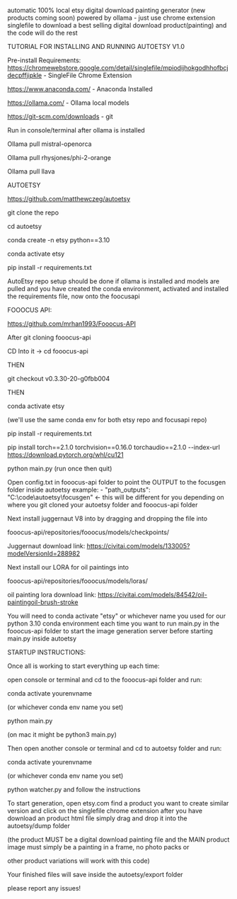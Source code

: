 automatic 100% local etsy digital download painting generator (new products coming soon)
powered by ollama - just use chrome extension singlefile to download a best selling digital download product(painting) and the code will do the rest

TUTORIAL FOR INSTALLING AND RUNNING AUTOETSY V1.0


Pre-install Requirements: https://chromewebstore.google.com/detail/singlefile/mpiodijhokgodhhofbcjdecpffjipkle - SingleFile Chrome Extension

https://www.anaconda.com/ - Anaconda Installed

https://ollama.com/ - Ollama local models

https://git-scm.com/downloads - git


Run in console/terminal after ollama is installed

Ollama pull mistral-openorca

Ollama pull rhysjones/phi-2-orange

Ollama pull llava

AUTOETSY

https://github.com/matthewczeg/autoetsy

git clone the repo

cd autoetsy

conda create -n etsy python==3.10

conda activate etsy

pip install -r requirements.txt



AutoEtsy repo setup should be done if ollama is installed and models are pulled and you have created the conda environment, activated and installed the requirements file, now onto the foocusapi

FOOOCUS API:

https://github.com/mrhan1993/Fooocus-API

After git cloning fooocus-api

CD Into it -> cd fooocus-api

THEN

git checkout v0.3.30-20-g0fbb004

THEN

conda activate etsy 

(we'll use the same conda env for both etsy repo and focusapi repo)



pip install -r requirements.txt 

pip install torch==2.1.0 torchvision==0.16.0 torchaudio==2.1.0 --index-url https://download.pytorch.org/whl/cu121


python main.py (run once then quit)

Open config.txt in fooocus-api folder to point the OUTPUT to the focusgen folder inside autoetsy
example: - "path_outputs": "C:\\code\\autoetsy\\focusgen" <- this will be different for you depending on where you git cloned your autoetsy folder and fooocus-api folder

Next install juggernaut V8 into by dragging and dropping the file into 

fooocus-api/repositories/fooocus/models/checkpoints/

Juggernaut download link: https://civitai.com/models/133005?modelVersionId=288982



Next install our LORA for oil paintings into

fooocus-api/repositories/fooocus/models/loras/

oil painting lora download link: https://civitai.com/models/84542/oil-paintingoil-brush-stroke


You will need to conda activate "etsy" or whichever name you used for our python 3.10 conda environment each time you want to run main.py in the fooocus-api folder to start the image generation server before starting main.py inside autoetsy


STARTUP INSTRUCTIONS:

Once all is working to start everything up each time:


open console or terminal and cd to the fooocus-api folder and run:

conda activate yourenvname

(or whichever conda env name you set)

python main.py 

(on mac it might be python3 main.py)



Then open another console or terminal and cd to autoetsy folder and run:

conda activate yourenvname

(or whichever conda env name you set)

python watcher.py and follow the instructions



To start generation, open etsy.com find a product you want to create similar version and click on the singlefile chrome extension
after you have download an product html file simply drag and drop it into the autoetsy/dump folder

(the product MUST be a digital download painting file and the MAIN product image must simply be a painting in a frame, no photo packs or 

other product variations will work with this code)


Your finished files will save inside the autoetsy/export folder


please report any issues!


